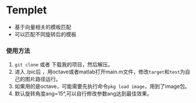 # Templet
- 基于向量相关的模板匹配
- 可以匹配不同旋转后的模板

### 使用方法
1. `git clone` 或者 下载我的项目，然后解压。
2. 进入 /pic后 ，用octave或者matlab打开main.m文件，修改`target`和`test`为自己的图片路径运行。
3. 如果用的是octave，可能需要先执行命令`pkg load image`，用到了image包。
4. 默认旋转角度ang=15°,可以自行修改参数ang达到最佳效果。

